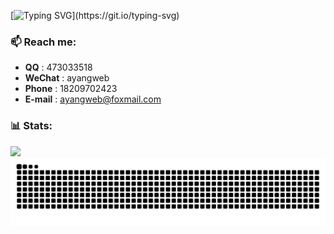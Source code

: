 [![Typing SVG](https://readme-typing-svg.demolab.com?font=Fira+Code&pause=1000&center=%E9%94%99%E8%AF%AF%E7%9A%84&vCenter=%E9%94%99%E8%AF%AF%E7%9A%84&repeat=%E7%9C%9F%E7%9A%84&random=%E9%94%99%E8%AF%AF%E7%9A%84&width=584&lines=Hey%2C+I'm+ayang%2C+a+front-end+development+engineer.)](https://git.io/typing-svg)

### 📫 Reach me:

- **QQ** : 473033518
- **WeChat** : ayangweb
- **Phone** : 18209702423
- **E-mail** : ayangweb@foxmail.com

### 📊 Stats:

<img  src="https://github-readme-stats.vercel.app/api?username=ayangweb&theme=vue&show_icons=true&hide_title=true)](https://github.com/anuraghazra/github-readme-stats" />

<picture>
  <source media="(prefers-color-scheme: dark)" srcset="https://raw.githubusercontent.com/ayangweb/ayangweb/master/assets/github-contribution-grid-snake-dark.svg">
  <source media="(prefers-color-scheme: light)" srcset="https://raw.githubusercontent.com/ayangweb/ayangweb/master/assets/github-contribution-grid-snake.svg">
  <img alt="github contribution grid snake animation" src="https://raw.githubusercontent.com/ayangweb/ayangweb/master/assets/github-contribution-grid-snake.svg">
</picture>
